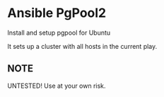 # Ansible PgPool2

Install and setup pgpool for Ubuntu

It sets up a cluster with all hosts in the current play.

## NOTE

UNTESTED! Use at your own risk.